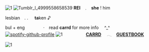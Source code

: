 ![1](https://64.media.tumblr.com/9dee692fa279a740207401c15bcec698/7fa768b238afea29-dc/s2048x3072/fbe81c15531dabfd5f3b1f53cf34949e8f38683e.pnj) 
![Tumblr_l_4999558658539](https://64.media.tumblr.com/e4fb53af27018d67f52644e173b56790/7fa768b238afea29-32/s1280x1920/f6577b4117b7ce096452b58d5ef6f164e60f7f75.gifv)
                **REI**⠀﹒⠀**she**  !  him

  lesbian ⠀. .⠀⠀**ta**ken ♪

bul  +  eng⠀ ⠀⠀⠀ ⠀‧       ⠀read **carrd** for more info  ⠀ ^_^       ⠀
[![spotify-github-profile](https://spotify-github-profile.kittinanx.com/api/view?uid=hyroggk8b9ttzxus2yv84u5kq&cover_image=true&theme=default&show_offline=false&background_color=121212&interchange=false&bar_color=ffffff&bar_color_cover=false)](https://github.com/kittinan/spotify-github-profile)
![1](https://64.media.tumblr.com/500ee4e0f893e6ba44adfeed982d9aad/7fa768b238afea29-a7/s2048x3072/cd2e3239f9d81b5c3facd4a1a9c1059b5fbe8ce7.pnj)
  ⠀ ⠀ ⠀ ⠀  ⠀ **[CARRD](https://9madoka.carrd.co/)** 　𓂃　**[GUESTBOOK](http://9madoka.123guestbook.com/)**

![1](https://64.media.tumblr.com/efc290f705380ec6e69ab051afdb1594/7fa768b238afea29-df/s2048x3072/ae4583ac324caf1413c570d08785432e0578fb6f.pnj)
